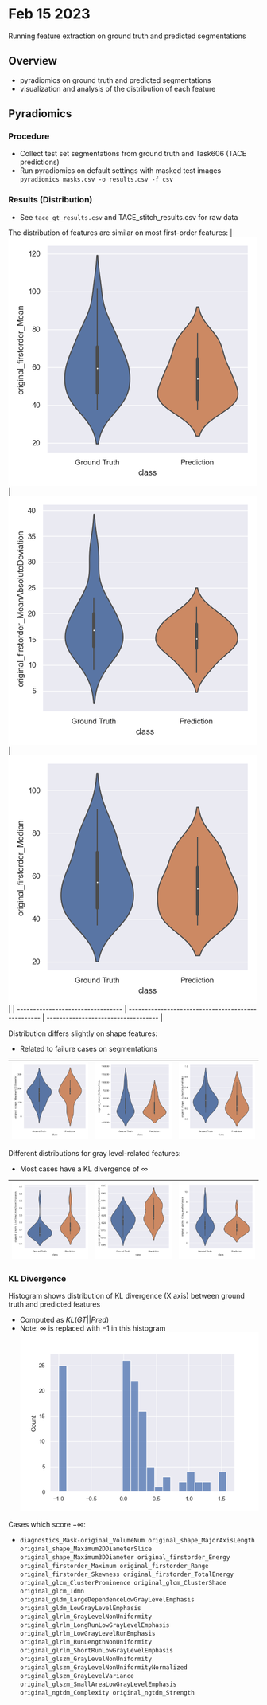 # Feb 15 2023

Running feature extraction on ground truth and predicted segmentations

## Overview
- pyradiomics on ground truth and predicted segmentations
- visualization and analysis of the distribution of each feature

## Pyradiomics

### Procedure
- Collect test set segmentations from ground truth and Task606 (TACE predictions)
- Run pyradiomics on default settings with masked test images `pyradiomics masks.csv -o results.csv -f csv`

### Results (Distribution)
- See `tace_gt_results.csv` and TACE_stitch_results.csv for raw data

The distribution of features are similar on most first-order features:
| ![](visualizations/violin/original_firstorder_Mean.png) | ![](visualizations/violin/original_firstorder_MeanAbsoluteDeviation.png) | ![](visualizations/violin/original_firstorder_Median.png) |
| --------------------------------- | -------------------------------------------------- | ----------------------------------- |

Distribution differs slightly on shape features:
- Related to failure cases on segmentations

| ![](visualizations/violin/original_shape_Maximum3DDiameter.png) | ![](visualizations/violin/original_shape_SurfaceArea.png) | ![](visualizations/violin/original_shape_SurfaceVolumeRatio.png)|
| --------------------------------- | -------------------------------------------------- | ----------------------------------- |

Different distributions for gray level-related features:
- Most cases have a KL divergence of $\infty$

|![](visualizations/violin/original_glszm_LowGrayLevelZoneEmphasis.png) | ![](visualizations/violin/original_glszm_GrayLevelNonUniformityNormalized.png) | ![](visualizations/violin/original_glszm_GrayLevelVariance.png)|
| --------------------------------- | -------------------------------------------------- | ----------------------------------- |

### KL Divergence
Histogram shows distribution of KL divergence (X axis) between ground truth and predicted features
- Computed as $KL(GT || Pred)$
- Note: $\infty$ is replaced with $-1$ in this histogram
![](visualizations/KL_div.png)

Cases which score $-\infty$:
- `diagnostics_Mask-original_VolumeNum
original_shape_MajorAxisLength
original_shape_Maximum2DDiameterSlice
original_shape_Maximum3DDiameter
original_firstorder_Energy
original_firstorder_Maximum
original_firstorder_Range
original_firstorder_Skewness
original_firstorder_TotalEnergy
original_glcm_ClusterProminence
original_glcm_ClusterShade
original_glcm_Idmn
original_gldm_LargeDependenceLowGrayLevelEmphasis
original_gldm_LowGrayLevelEmphasis
original_glrlm_GrayLevelNonUniformity
original_glrlm_LongRunLowGrayLevelEmphasis
original_glrlm_LowGrayLevelRunEmphasis
original_glrlm_RunLengthNonUniformity
original_glrlm_ShortRunLowGrayLevelEmphasis
original_glszm_GrayLevelNonUniformity
original_glszm_GrayLevelNonUniformityNormalized
original_glszm_GrayLevelVariance
original_glszm_SmallAreaLowGrayLevelEmphasis
original_ngtdm_Complexity
original_ngtdm_Strength`
